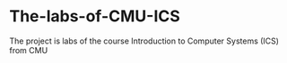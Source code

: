 # The-labs-of-CMU-ICS
The project is labs of the course Introduction to Computer Systems (ICS) from CMU 
